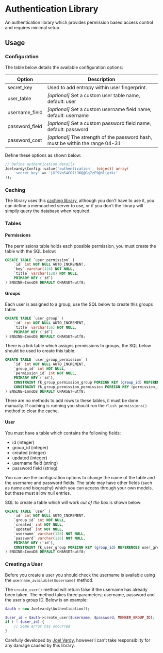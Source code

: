# Authentication Library

An authentication library which provides permission based access control and requires minimal setup.

## Usage

### Configuration

The table below details the available configuration options:

| Option          | Description
| --------------- | -----
| secret_key      | Used to add entropy within user fingerprint.
| user_table      | *[optional]* Set a custom user table name, default: user
| username_field  | *[optional]* Set a custom username field name, default: username
| password_field  | *[optional]* Set a custom password field name, default: password
| password_cost   | *[optional]* The strength of the password hash, must be within the range 04-31

Define these options as shown below:

```php
// Define authentication details
Joelvardy\Config::value('authentication', (object) array(
	'secret_key' => '|X^9VoS4CO7!J6Q@Gg7zE9@hl[q+ki'
));
```

### Caching

The library uses this [caching library][cache], although you don't have to use it, you can define a memcached server to use, or if you don't the library will simpily query the database when required.

### Tables

#### Permissions

The permissions table holds each possible permission, you must create the table with the SQL below:

```sql
CREATE TABLE `user_permission` (
	`id` int NOT NULL AUTO_INCREMENT,
	`key` varchar(128) NOT NULL,
	`title` varchar(128) NOT NULL,
	PRIMARY KEY (`id`)
) ENGINE=InnoDB DEFAULT CHARSET=utf8;
```

#### Groups

Each user is assigned to a group, use the SQL below to create this groups table:

```sql
CREATE TABLE `user_group` (
	`id` int NOT NULL AUTO_INCREMENT,
	`title` varchar(56) NOT NULL,
	PRIMARY KEY (`id`)
) ENGINE=InnoDB DEFAULT CHARSET=utf8;
```

There is a link table which assigns permissions to groups, the SQL below should be used to create this table:

```sql
CREATE TABLE `user_group_permission` (
	`id` int NOT NULL AUTO_INCREMENT,
	`group_id` int NOT NULL,
	`permission_id` int NOT NULL,
	PRIMARY KEY (`id`),
	CONSTRAINT fk_group_permission_group FOREIGN KEY (group_id) REFERENCES user_group(id) ON DELETE CASCADE ON UPDATE CASCADE,
	CONSTRAINT fk_group_permission_permission FOREIGN KEY (permission_id) REFERENCES user_permission(id) ON DELETE CASCADE ON UPDATE CASCADE
) ENGINE=InnoDB DEFAULT CHARSET=utf8;
```

There are no methods to add rows to these tables, it must be done manually. If caching is running you should run the `flush_permissions()` method to clear the cache.

#### User

You must have a table which contains the following fields:

 * id (integer)
 * group_id (integer)
 * created (integer)
 * updated (integer)
 * username field (string)
 * password field (string)

You can use the configuration options to change the name of the table and the username and password fields. The table may have other fields (such as name and biography) which you can access through your own models, but these must allow null entries.

SQL to create a table which will work *out of the box* is shown below:

```sql
CREATE TABLE `user` (
	`id` int NOT NULL AUTO_INCREMENT,
	`group_id` int NOT NULL,
	`created` int NOT NULL,
	`updated` int NOT NULL,
	`username` varchar(128) NOT NULL,
	`password` varchar(128) NOT NULL,
	PRIMARY KEY (`id`),
	CONSTRAINT fk_user_group FOREIGN KEY (group_id) REFERENCES user_group(id) ON DELETE CASCADE ON UPDATE CASCADE
) ENGINE=InnoDB DEFAULT CHARSET=utf8;
```

### Creating a User

Before you create a user you should check the username is available using the `username_available($username)` method.

The `create_user()` method will return false if the username has already been taken. The method takes three parameters; username, password and the user's group ID. Below is an example:

```php
$auth = new Joelvardy\Authentication();

$user_id = $auth->create_user($username, $password, MEMBER_GROUP_ID);
if ( ! $user_id) {
	// Some error has occurred
}
```

Carefully developed by [Joel Vardy][joelvardy], however I can't take responsibilty for any damage caused by this library.

  [joelvardy]: https://joelvardy.com/
  [cache]: https://github.com/joelvardy/cache